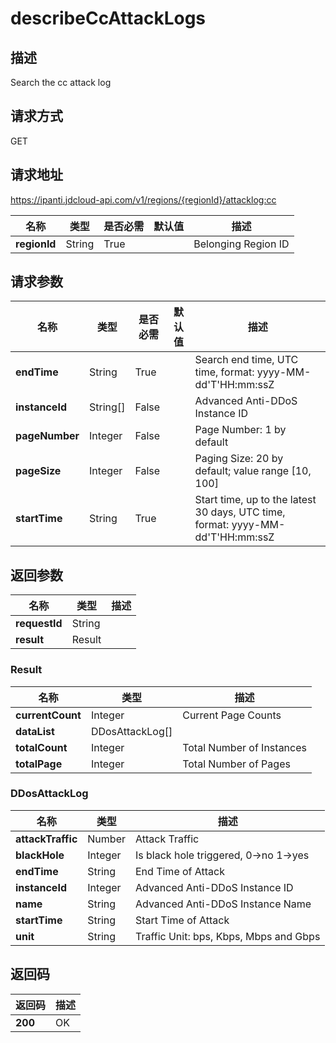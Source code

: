 # describeCcAttackLogs


## 描述
Search the cc attack log

## 请求方式
GET

## 请求地址
https://ipanti.jdcloud-api.com/v1/regions/{regionId}/attacklog:cc

|名称|类型|是否必需|默认值|描述|
|---|---|---|---|---|
|**regionId**|String|True| |Belonging Region ID|

## 请求参数
|名称|类型|是否必需|默认值|描述|
|---|---|---|---|---|
|**endTime**|String|True| |Search end time, UTC time, format: yyyy-MM-dd'T'HH:mm:ssZ|
|**instanceId**|String[]|False| |Advanced Anti-DDoS Instance ID|
|**pageNumber**|Integer|False| |Page Number: 1 by default|
|**pageSize**|Integer|False| |Paging Size: 20 by default; value range [10, 100]|
|**startTime**|String|True| |Start time, up to the latest 30 days, UTC time, format: yyyy-MM-dd'T'HH:mm:ssZ|


## 返回参数
|名称|类型|描述|
|---|---|---|
|**requestId**|String| |
|**result**|Result| |

### Result
|名称|类型|描述|
|---|---|---|
|**currentCount**|Integer|Current Page Counts|
|**dataList**|DDosAttackLog[]| |
|**totalCount**|Integer|Total Number of Instances|
|**totalPage**|Integer|Total Number of Pages|
### DDosAttackLog
|名称|类型|描述|
|---|---|---|
|**attackTraffic**|Number|Attack Traffic|
|**blackHole**|Integer|Is black hole triggered, 0->no  1->yes|
|**endTime**|String|End Time of Attack|
|**instanceId**|Integer|Advanced Anti-DDoS Instance ID|
|**name**|String|Advanced Anti-DDoS Instance Name|
|**startTime**|String|Start Time of Attack|
|**unit**|String|Traffic Unit: bps, Kbps, Mbps and Gbps|

## 返回码
|返回码|描述|
|---|---|
|**200**|OK|
